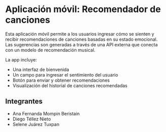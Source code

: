 # **Aplicación móvil: Recomendador de canciones**

Esta aplicación móvil permite a los usuarios ingresar cómo se sienten y recibir recomendaciones de canciones basadas en su estado emocional. Las sugerencias son generadas a través de una API externa que conecta con un modelo de recomendación musical.

La app incluye:
- Una interfaz de bienvenida
- Un campo para ingresar el sentimiento del usuario
- Botón para enviar y obtener recomendaciones
- Visualización del historial de canciones recomendadas 


## Integrantes

- Ana Fernanda Mompin Beristain  
- Diego Téllez Nieto  
- Selene Juárez Tuxpan
